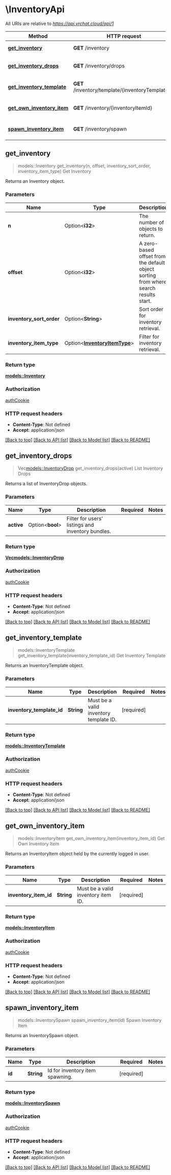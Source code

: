 # \InventoryApi

All URIs are relative to *https://api.vrchat.cloud/api/1*

Method | HTTP request | Description
------------- | ------------- | -------------
[**get_inventory**](InventoryApi.md#get_inventory) | **GET** /inventory | Get Inventory
[**get_inventory_drops**](InventoryApi.md#get_inventory_drops) | **GET** /inventory/drops | List Inventory Drops
[**get_inventory_template**](InventoryApi.md#get_inventory_template) | **GET** /inventory/template/{inventoryTemplateId} | Get Inventory Template
[**get_own_inventory_item**](InventoryApi.md#get_own_inventory_item) | **GET** /inventory/{inventoryItemId} | Get Own Inventory Item
[**spawn_inventory_item**](InventoryApi.md#spawn_inventory_item) | **GET** /inventory/spawn | Spawn Inventory Item



## get_inventory

> models::Inventory get_inventory(n, offset, inventory_sort_order, inventory_item_type)
Get Inventory

Returns an Inventory object.

### Parameters


Name | Type | Description  | Required | Notes
------------- | ------------- | ------------- | ------------- | -------------
**n** | Option<**i32**> | The number of objects to return. |  |[default to 60]
**offset** | Option<**i32**> | A zero-based offset from the default object sorting from where search results start. |  |
**inventory_sort_order** | Option<**String**> | Sort order for inventory retrieval. |  |
**inventory_item_type** | Option<[**InventoryItemType**](.md)> | Filter for inventory retrieval. |  |

### Return type

[**models::Inventory**](Inventory.md)

### Authorization

[authCookie](../README.md#authCookie)

### HTTP request headers

- **Content-Type**: Not defined
- **Accept**: application/json

[[Back to top]](#) [[Back to API list]](../README.md#documentation-for-api-endpoints) [[Back to Model list]](../README.md#documentation-for-models) [[Back to README]](../README.md)


## get_inventory_drops

> Vec<models::InventoryDrop> get_inventory_drops(active)
List Inventory Drops

Returns a list of InventoryDrop objects.

### Parameters


Name | Type | Description  | Required | Notes
------------- | ------------- | ------------- | ------------- | -------------
**active** | Option<**bool**> | Filter for users' listings and inventory bundles. |  |

### Return type

[**Vec<models::InventoryDrop>**](InventoryDrop.md)

### Authorization

[authCookie](../README.md#authCookie)

### HTTP request headers

- **Content-Type**: Not defined
- **Accept**: application/json

[[Back to top]](#) [[Back to API list]](../README.md#documentation-for-api-endpoints) [[Back to Model list]](../README.md#documentation-for-models) [[Back to README]](../README.md)


## get_inventory_template

> models::InventoryTemplate get_inventory_template(inventory_template_id)
Get Inventory Template

Returns an InventoryTemplate object.

### Parameters


Name | Type | Description  | Required | Notes
------------- | ------------- | ------------- | ------------- | -------------
**inventory_template_id** | **String** | Must be a valid inventory template ID. | [required] |

### Return type

[**models::InventoryTemplate**](InventoryTemplate.md)

### Authorization

[authCookie](../README.md#authCookie)

### HTTP request headers

- **Content-Type**: Not defined
- **Accept**: application/json

[[Back to top]](#) [[Back to API list]](../README.md#documentation-for-api-endpoints) [[Back to Model list]](../README.md#documentation-for-models) [[Back to README]](../README.md)


## get_own_inventory_item

> models::InventoryItem get_own_inventory_item(inventory_item_id)
Get Own Inventory Item

Returns an InventoryItem object held by the currently logged in user.

### Parameters


Name | Type | Description  | Required | Notes
------------- | ------------- | ------------- | ------------- | -------------
**inventory_item_id** | **String** | Must be a valid inventory item ID. | [required] |

### Return type

[**models::InventoryItem**](InventoryItem.md)

### Authorization

[authCookie](../README.md#authCookie)

### HTTP request headers

- **Content-Type**: Not defined
- **Accept**: application/json

[[Back to top]](#) [[Back to API list]](../README.md#documentation-for-api-endpoints) [[Back to Model list]](../README.md#documentation-for-models) [[Back to README]](../README.md)


## spawn_inventory_item

> models::InventorySpawn spawn_inventory_item(id)
Spawn Inventory Item

Returns an InventorySpawn object.

### Parameters


Name | Type | Description  | Required | Notes
------------- | ------------- | ------------- | ------------- | -------------
**id** | **String** | Id for inventory item spawning. | [required] |

### Return type

[**models::InventorySpawn**](InventorySpawn.md)

### Authorization

[authCookie](../README.md#authCookie)

### HTTP request headers

- **Content-Type**: Not defined
- **Accept**: application/json

[[Back to top]](#) [[Back to API list]](../README.md#documentation-for-api-endpoints) [[Back to Model list]](../README.md#documentation-for-models) [[Back to README]](../README.md)


